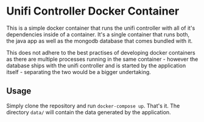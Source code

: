 # Unifi Controller Docker Container

This is a simple docker container that runs the unifi controller with all of it's dependencies inside of a container.
It's a single container that runs both, the java app as well as the mongodb database that comes bundled with it.

This does not adhere to the best practises of developing docker containers as there are multiple processes running
in the same container - however the database ships with the unifi controller and is started by the application itself -
separating the two would be a bigger undertaking.

## Usage

Simply clone the repository and run `docker-compose up`. That's it.
The directory `data/` will contain the data generated by the application.
